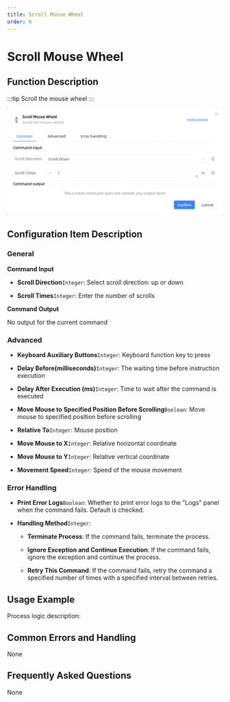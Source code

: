 ```yaml
---
title: Scroll Mouse Wheel
order: 6
---
```


# Scroll Mouse Wheel

## Function Description

:::tip 
Scroll the mouse wheel
:::

![Scroll Mouse Wheel](../../assets/Scroll%20Mouse%20Wheel_command.png)

## Configuration Item Description

### General

**Command Input**

- **Scroll Direction**`Integer`: Select scroll direction: up or down

- **Scroll Times**`Integer`: Enter the number of scrolls


**Command Output**

No output for the current command

### Advanced

- **Keyboard Auxiliary Buttons**`Integer`: Keyboard function key to press

- **Delay Before(milliseconds)**`Integer`: The waiting time before instruction execution

- **Delay After Execution (ms)**`Integer`: Time to wait after the command is executed

- **Move Mouse to Specified Position Before Scrolling**`Boolean`: Move mouse to specified position before scrolling

- **Relative To**`Integer`: Mouse position

- **Move Mouse to X**`Integer`: Relative horizontal coordinate

- **Move Mouse to Y**`Integer`: Relative vertical coordinate

- **Movement Speed**`Integer`: Speed of the mouse movement

### Error Handling

- **Print Error Logs**`Boolean`: Whether to print error logs to the "Logs" panel when the command fails. Default is checked. 

- **Handling Method**`Integer`:

    - **Terminate Process**: If the command fails, terminate the process.

    - **Ignore Exception and Continue Execution**: If the command fails, ignore the exception and continue the process.

    - **Retry This Command**: If the command fails, retry the command a specified number of times with a specified interval between retries.

## Usage Example

Process logic description:

## Common Errors and Handling

None

## Frequently Asked Questions

None

